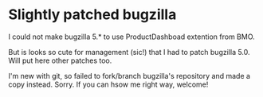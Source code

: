 # Slightly patched bugzilla

I could not make bugzilla 5.\* to use ProductDashboad extention from BMO. 

But is looks so cute for management (sic!) that I had to patch bugzilla 5.0. Will put here other patches too.

I'm new with git, so failed to fork/branch bugzilla's repository and made a copy instead. Sorry. If you can hsow me right way, welcome!
